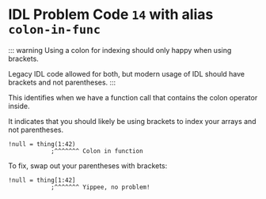 # IDL Problem Code `14` with alias `colon-in-func`

::: warning
Using a colon for indexing should only happy when using brackets.

Legacy IDL code allowed for both, but modern usage of IDL should have brackets and not parentheses.
:::

This identifies when we have a function call that contains the colon operator inside.

It indicates that you should likely be using brackets to index your arrays and not parentheses.

```idl
!null = thing(1:42)
            ;^^^^^^^ Colon in function
```

To fix, swap out your parentheses with brackets:

```idl
!null = thing[1:42]
            ;^^^^^^^ Yippee, no problem!
```
